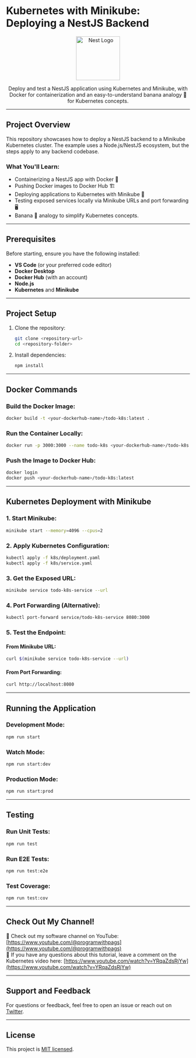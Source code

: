 # Kubernetes with Minikube: Deploying a NestJS Backend

<p align="center">
  <a href="http://nestjs.com/" target="blank"><img src="https://nestjs.com/img/logo-small.svg" width="120" alt="Nest Logo" /></a>
</p>

<p align="center">Deploy and test a NestJS application using Kubernetes and Minikube, with Docker for containerization and an easy-to-understand banana analogy 🍌 for Kubernetes concepts.</p>

---

## Project Overview

This repository showcases how to deploy a NestJS backend to a Minikube Kubernetes cluster. The example uses a Node.js/NestJS ecosystem, but the steps apply to any backend codebase.

### What You'll Learn:

- Containerizing a NestJS app with Docker 🐳
- Pushing Docker images to Docker Hub 🏗️
- Deploying applications to Kubernetes with Minikube 🚀
- Testing exposed services locally via Minikube URLs and port forwarding 🖥️
- Banana 🍌 analogy to simplify Kubernetes concepts.

---

## Prerequisites

Before starting, ensure you have the following installed:

- **VS Code** (or your preferred code editor)
- **Docker Desktop**
- **Docker Hub** (with an account)
- **Node.js**
- **Kubernetes** and **Minikube**

---

## Project Setup

1. Clone the repository:

   ```bash
   git clone <repository-url>
   cd <repository-folder>
   ```

2. Install dependencies:
   ```bash
   npm install
   ```

---

## Docker Commands

### Build the Docker Image:

```bash
docker build -t <your-dockerhub-name>/todo-k8s:latest .
```

### Run the Container Locally:

```bash
docker run -p 3000:3000 --name todo-k8s <your-dockerhub-name>/todo-k8s:latest
```

### Push the Image to Docker Hub:

```bash
docker login
docker push <your-dockerhub-name>/todo-k8s:latest
```

---

## Kubernetes Deployment with Minikube

### 1. Start Minikube:

```bash
minikube start --memory=4096 --cpus=2
```

### 2. Apply Kubernetes Configuration:

```bash
kubectl apply -f k8s/deployment.yaml
kubectl apply -f k8s/service.yaml
```

### 3. Get the Exposed URL:

```bash
minikube service todo-k8s-service --url
```

### 4. Port Forwarding (Alternative):

```bash
kubectl port-forward service/todo-k8s-service 8080:3000
```

### 5. Test the Endpoint:

#### From Minikube URL:

```bash
curl $(minikube service todo-k8s-service --url)
```

#### From Port Forwarding:

```bash
curl http://localhost:8080
```

---

## Running the Application

### Development Mode:

```bash
npm run start
```

### Watch Mode:

```bash
npm run start:dev
```

### Production Mode:

```bash
npm run start:prod
```

---

## Testing

### Run Unit Tests:

```bash
npm run test
```

### Run E2E Tests:

```bash
npm run test:e2e
```

### Test Coverage:

```bash
npm run test:cov
```

---

## Check Out My Channel!

🎥 Check out my software channel on YouTube: [https://www.youtube.com/@programwithpags](https://www.youtube.com/@programwithpags)  
💬 If you have any questions about this tutorial, leave a comment on the Kubernetes video here: [https://www.youtube.com/watch?v=YRqaZdsRjYw](https://www.youtube.com/watch?v=YRqaZdsRjYw)

---

## Support and Feedback

For questions or feedback, feel free to open an issue or reach out on [Twitter](https://twitter.com/ryanpaglione).

---

## License

This project is [MIT licensed](https://opensource.org/licenses/MIT).
